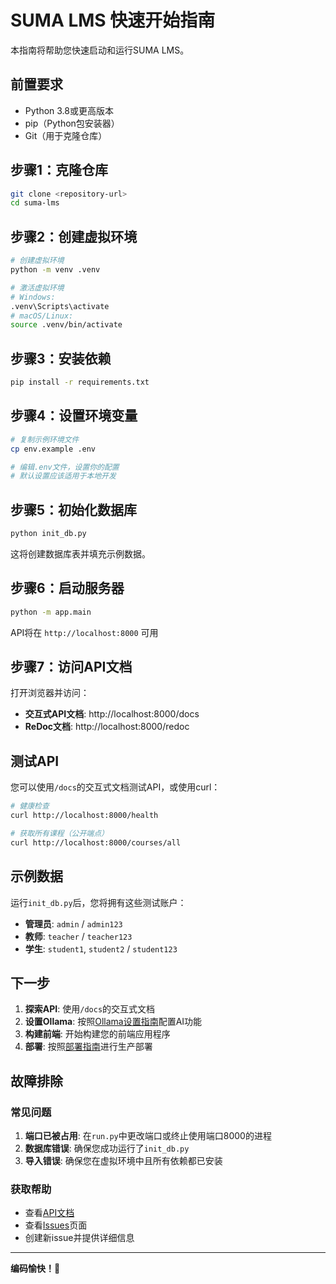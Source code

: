 # SUMA LMS 快速开始指南

本指南将帮助您快速启动和运行SUMA LMS。

## 前置要求

- Python 3.8或更高版本
- pip（Python包安装器）
- Git（用于克隆仓库）

## 步骤1：克隆仓库

```bash
git clone <repository-url>
cd suma-lms
```

## 步骤2：创建虚拟环境

```bash
# 创建虚拟环境
python -m venv .venv

# 激活虚拟环境
# Windows:
.venv\Scripts\activate
# macOS/Linux:
source .venv/bin/activate
```

## 步骤3：安装依赖

```bash
pip install -r requirements.txt
```

## 步骤4：设置环境变量

```bash
# 复制示例环境文件
cp env.example .env

# 编辑.env文件，设置你的配置
# 默认设置应该适用于本地开发
```

## 步骤5：初始化数据库

```bash
python init_db.py
```

这将创建数据库表并填充示例数据。

## 步骤6：启动服务器

```bash
python -m app.main
```

API将在 `http://localhost:8000` 可用

## 步骤7：访问API文档

打开浏览器并访问：
- **交互式API文档**: http://localhost:8000/docs
- **ReDoc文档**: http://localhost:8000/redoc

## 测试API

您可以使用`/docs`的交互式文档测试API，或使用curl：

```bash
# 健康检查
curl http://localhost:8000/health

# 获取所有课程（公开端点）
curl http://localhost:8000/courses/all
```

## 示例数据

运行`init_db.py`后，您将拥有这些测试账户：

- **管理员**: `admin` / `admin123`
- **教师**: `teacher` / `teacher123`
- **学生**: `student1`, `student2` / `student123`

## 下一步

1. **探索API**: 使用`/docs`的交互式文档
2. **设置Ollama**: 按照[Ollama设置指南](OLLAMA_SETUP.md)配置AI功能
3. **构建前端**: 开始构建您的前端应用程序
4. **部署**: 按照[部署指南](DEPLOYMENT.md)进行生产部署

## 故障排除

### 常见问题

1. **端口已被占用**: 在`run.py`中更改端口或终止使用端口8000的进程
2. **数据库错误**: 确保您成功运行了`init_db.py`
3. **导入错误**: 确保您在虚拟环境中且所有依赖都已安装

### 获取帮助

- 查看[API文档](http://localhost:8000/docs)
- 查看[Issues](https://github.com/your-username/suma-lms/issues)页面
- 创建新issue并提供详细信息

---

**编码愉快！🚀**
